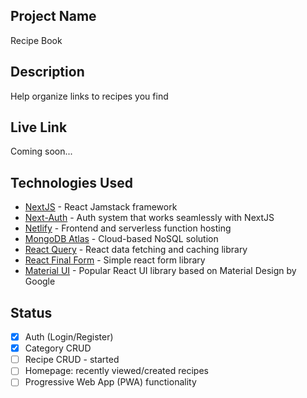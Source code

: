 ## Project Name

Recipe Book

## Description

Help organize links to recipes you find

## Live Link

Coming soon...

## Technologies Used

-   [NextJS](https://nextjs.org/) - React Jamstack framework
-   [Next-Auth](https://next-auth.js.org/) - Auth system that works seamlessly with NextJS
-   [Netlify](https://www.netlify.com/) - Frontend and serverless function hosting
-   [MongoDB Atlas](https://www.mongodb.com/atlas) - Cloud-based NoSQL solution
-   [React Query](https://react-query.tanstack.com/) - React data fetching and caching library
-   [React Final Form](https://final-form.org/react) - Simple react form library
-   [Material UI](https://mui.com/) - Popular React UI library based on Material Design by Google

## Status

-   [x] Auth (Login/Register)
-   [x] Category CRUD
-   [ ] Recipe CRUD - started
-   [ ] Homepage: recently viewed/created recipes
-   [ ] Progressive Web App (PWA) functionality
